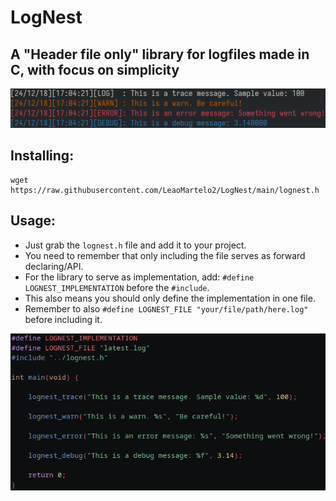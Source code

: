 # LogNest

## A "Header file only" library for logfiles made in C, with focus on simplicity

![image](images/example2.png)

## Installing:

```
wget https://raw.githubusercontent.com/LeaoMartelo2/LogNest/main/lognest.h
```

## Usage:

- Just grab the `lognest.h` file and add it to your project.
- You need to remember that only including the file serves as forward declaring/API.
- For the library to serve as implementation, add: `#define LOGNEST_IMPLEMENTATION` before the `#include`.
- This also means you should only define the implementation in one file.
- Remember to also `#define LOGNEST_FILE "your/file/path/here.log"` before including it.

![image](images/usage2.png)
